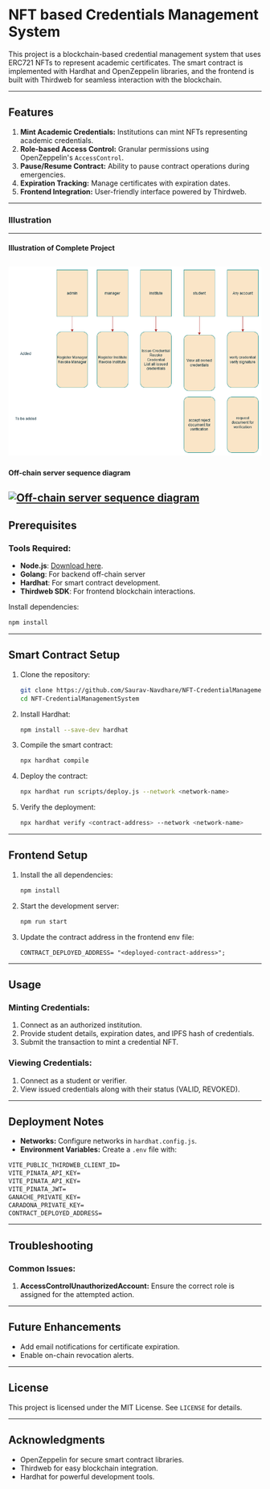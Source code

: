 # NFT based Credentials Management System

This project is a blockchain-based credential management system that uses ERC721 NFTs to represent academic certificates. The smart contract is implemented with Hardhat and OpenZeppelin libraries, and the frontend is built with Thirdweb for seamless interaction with the blockchain.

---

## Features

1. **Mint Academic Credentials:** Institutions can mint NFTs representing academic credentials.
2. **Role-based Access Control:** Granular permissions using OpenZeppelin's `AccessControl`.
3. **Pause/Resume Contract:** Ability to pause contract operations during emergencies.
4. **Expiration Tracking:** Manage certificates with expiration dates.
5. **Frontend Integration:** User-friendly interface powered by Thirdweb.

---
### Illustration
---
####  Illustration of Complete Project
![Illustration of Complete Project](./Role_Functions.drawio.png)
---
#### Off-chain server sequence diagram 
<!-- ![Off-chain server sequence diagram](./Off-Chain%20Server%20Sequence%20Diagram.png) -->

[![Off-chain server sequence diagram](https://mermaid.ink/img/pako:eNrVV21v2zYQ_isEgQIZICeO7cSOPhQomiEzMKSpvaxAYSBgpYtNVCI1kkrqBfnvO4mSZb3ZUjpgWD-l1HPHu-deHvqFetIH6tJ374iGv2IQHlxztlYsXAk8S_6x2EgRh99A7Y4ipgz3eMSEIR8DDsI0frqRN1x8uJs3fryT2qwVLD__vhI7gHU2eP8-N3XJ3aflH-QMg9icCYnh7bA5ZIBwa-eSBehICp88c7MhZfjOdY5d8rWwGAv_At_G5JkFAZiO8TyB4o9bcpI6cYhGh8zECn5pjLFI2CV_Wkt7GzlRYBSHJyAMYw-Z8TaE-b4CrQtXhfmgFM8C8EpBEBwHpjs5aezcY4bLwnhnfisNEImYjAGnuO9e42mSPh4n9uB3qZ9KmksbfeYpQBtyok3sI_TBUuBgCNgXfP8EfkRcbR9CLmIDuoHTMqVzgYEZkl1kk7y_n1_njojhIX5gYdSBUuvDxup3JzW_fH6dVhJvM7HuRuvS8kFYFClEaCIVwQOOfyHVuedeVGeukvZKTx647xCjmNCe4pF5CLg2R2m9j_ykXnlmNiViJFnRzL-_okcZzbzo2POwqR_joDunmQ3B4mm2hl4MIIHb_fR_Jtu0GP9ZrkXn5E6c_bh_w3YLIF3VuD64l_X8sXQ_x4CDkWLBz7PWJMLdIH0c7iDYdt0_VScdma7dnXKt4El-fyvZNR2rilibgrXLV_XLAnyu68dlSWtp0ZtfsUOfzq2CrEGAwgQGmVZVCEvvSXaDVLAvVZluZBphzVJsmZzb1EIn1n7F9xHNrETfSTJb8l3sL-REIrHa1gUXZAPMz0tSz3uRy6LFP-JK3L-sIeOsGZvZLGCZ_Pp8zQ0LCuHOeiUwaabpEXliAc_Ya47yo1U0u_CTQmmsCapqYdMQ6NJiSsXptiIyw_m1NYJAw160XLTF2-YQlJJZBUD4eel7PwBy4j6kg8jFOm3yquxjBUvHykZShJu4uJWW9DqRbx2p9uJlowXPx8brQC3rY9aZ_N3FLTmWB68cZW34DjBUGkL0E2wPjmI7X8VI7oKpjuUBpvLxbM760KgmJi3j2mMyEy-NTdVU1QJbqy3st2y5eQ_2_9E62ffLMcMWSb0DhbUIcy3F4sooGYVatm1i-imH734Q9GrmqlG6mlr4qA1-Z0IaLf8vjORxV6iRuEwVUTL5oVOgj4ppRQqahyAboD6i1C55vcntT2wvUhsVq98L-Wefx296G_8LD-Ner2Lq0BBUyLhPXfqSGK8o9lwIK-omv22Y-p74fEVcwtByKzzqGhWDQ7Er1xvqPjJsWYfGqefsaZ1D8PH7VcpwB8L_U_eF_qDu4Hx6MTsdTaZXo8lsOLmcTS8cuqXuaDw7nYxG4-nsYjIcjq-Gl68O_Tv1MTodX14Or6YX51cjtB6Px6__AB8ZB9U?type=png)](https://mermaid.live/edit#pako:eNrVV21v2zYQ_isEgQIZICeO7cSOPhQomiEzMKSpvaxAYSBgpYtNVCI1kkrqBfnvO4mSZb3ZUjpgWD-l1HPHu-deHvqFetIH6tJ374iGv2IQHlxztlYsXAk8S_6x2EgRh99A7Y4ipgz3eMSEIR8DDsI0frqRN1x8uJs3fryT2qwVLD__vhI7gHU2eP8-N3XJ3aflH-QMg9icCYnh7bA5ZIBwa-eSBehICp88c7MhZfjOdY5d8rWwGAv_At_G5JkFAZiO8TyB4o9bcpI6cYhGh8zECn5pjLFI2CV_Wkt7GzlRYBSHJyAMYw-Z8TaE-b4CrQtXhfmgFM8C8EpBEBwHpjs5aezcY4bLwnhnfisNEImYjAGnuO9e42mSPh4n9uB3qZ9KmksbfeYpQBtyok3sI_TBUuBgCNgXfP8EfkRcbR9CLmIDuoHTMqVzgYEZkl1kk7y_n1_njojhIX5gYdSBUuvDxup3JzW_fH6dVhJvM7HuRuvS8kFYFClEaCIVwQOOfyHVuedeVGeukvZKTx647xCjmNCe4pF5CLg2R2m9j_ykXnlmNiViJFnRzL-_okcZzbzo2POwqR_joDunmQ3B4mm2hl4MIIHb_fR_Jtu0GP9ZrkXn5E6c_bh_w3YLIF3VuD64l_X8sXQ_x4CDkWLBz7PWJMLdIH0c7iDYdt0_VScdma7dnXKt4El-fyvZNR2rilibgrXLV_XLAnyu68dlSWtp0ZtfsUOfzq2CrEGAwgQGmVZVCEvvSXaDVLAvVZluZBphzVJsmZzb1EIn1n7F9xHNrETfSTJb8l3sL-REIrHa1gUXZAPMz0tSz3uRy6LFP-JK3L-sIeOsGZvZLGCZ_Pp8zQ0LCuHOeiUwaabpEXliAc_Ya47yo1U0u_CTQmmsCapqYdMQ6NJiSsXptiIyw_m1NYJAw160XLTF2-YQlJJZBUD4eel7PwBy4j6kg8jFOm3yquxjBUvHykZShJu4uJWW9DqRbx2p9uJlowXPx8brQC3rY9aZ_N3FLTmWB68cZW34DjBUGkL0E2wPjmI7X8VI7oKpjuUBpvLxbM760KgmJi3j2mMyEy-NTdVU1QJbqy3st2y5eQ_2_9E62ffLMcMWSb0DhbUIcy3F4sooGYVatm1i-imH734Q9GrmqlG6mlr4qA1-Z0IaLf8vjORxV6iRuEwVUTL5oVOgj4ppRQqahyAboD6i1C55vcntT2wvUhsVq98L-Wefx296G_8LD-Ner2Lq0BBUyLhPXfqSGK8o9lwIK-omv22Y-p74fEVcwtByKzzqGhWDQ7Er1xvqPjJsWYfGqefsaZ1D8PH7VcpwB8L_U_eF_qDu4Hx6MTsdTaZXo8lsOLmcTS8cuqXuaDw7nYxG4-nsYjIcjq-Gl68O_Tv1MTodX14Or6YX51cjtB6Px6__AB8ZB9U)
---

## Prerequisites

### Tools Required:
- **Node.js**: [Download here](https://nodejs.org/).
- **Golang**: For backend off-chain server
- **Hardhat**: For smart contract development.
- **Thirdweb SDK**: For frontend blockchain interactions.

Install dependencies:
```bash
npm install
```

---

## Smart Contract Setup

1. Clone the repository:
   ```bash
   git clone https://github.com/Saurav-Navdhare/NFT-CredentialManagementSystem
   cd NFT-CredentialManagementSystem
   ```

2. Install Hardhat:
   ```bash
   npm install --save-dev hardhat
   ```

3. Compile the smart contract:
   ```bash
   npx hardhat compile
   ```

4. Deploy the contract:
   ```bash
   npx hardhat run scripts/deploy.js --network <network-name>
   ```

5. Verify the deployment:
   ```bash
   npx hardhat verify <contract-address> --network <network-name>
   ```

---

## Frontend Setup

1. Install the all dependencies:
   ```bash
   npm install 
   ```

2. Start the development server:
   ```bash
   npm run start
   ```

3. Update the contract address in the frontend env file:
   ```env
   CONTRACT_DEPLOYED_ADDRESS= "<deployed-contract-address>";
   ```

---

## Usage

### Minting Credentials:
1. Connect as an authorized institution.
2. Provide student details, expiration dates, and IPFS hash of credentials.
3. Submit the transaction to mint a credential NFT.

### Viewing Credentials:
1. Connect as a student or verifier.
2. View issued credentials along with their status (VALID, REVOKED).

---

## Deployment Notes

- **Networks:** Configure networks in `hardhat.config.js`.
- **Environment Variables:**
  Create a `.env` file with:
```env
VITE_PUBLIC_THIRDWEB_CLIENT_ID=
VITE_PINATA_API_KEY=
VITE_PINATA_API_KEY=
VITE_PINATA_JWT=
GANACHE_PRIVATE_KEY=
CARADONA_PRIVATE_KEY=
CONTRACT_DEPLOYED_ADDRESS=
```

---

## Troubleshooting

### Common Issues:
1. **AccessControlUnauthorizedAccount:**
   Ensure the correct role is assigned for the attempted action.

---

## Future Enhancements

- Add email notifications for certificate expiration.
- Enable on-chain revocation alerts.

---

## License
This project is licensed under the MIT License. See `LICENSE` for details.

---

## Acknowledgments
- OpenZeppelin for secure smart contract libraries.
- Thirdweb for easy blockchain integration.
- Hardhat for powerful development tools.
